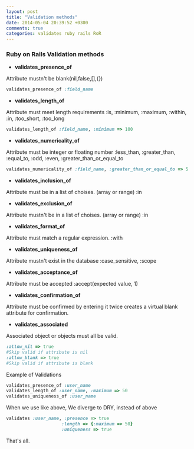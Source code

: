 ```yaml
---
layout: post
title: "Validation methods"
date: 2014-05-04 20:39:52 +0300
comments: true
categories: validates ruby rails RoR
---
```


### Ruby on Rails Validation methods

- **validates_presence_of**

Attribute mustn't be blank(nil,false,[],{})

``` ruby
validates_presence_of :field_name
```

- **validates_length_of**

Attribute must meet length requirements :is, :minimum, :maximum, :within, :in, :too_short, :too_long

``` ruby
validates_length_of :field_name, :minimum => 100
```

- **validates_numericality_of**

Attribute must be integer or floating number :less_than, :greater_than, :equal_to, :odd, :even, :greater_than_or_equal_to

``` ruby
validates_numericality_of :field_name, :greater_than_or_equal_to => 5
```

- **validates_inclusion_of**

Attribute must be in a list of choises. (array or range) :in

- **validates_exclusion_of**

Attribute mustn't be in a list of choises. (array or range) :in

- **validates_format_of**

Attribute must match a regular expression. :with

- **validates_uniqueness_of**

Attribute mustn't exist in the database :case_sensitive, :scope

- **validates_acceptance_of**

Attribute must be accepted :accept(expected value, 1)

- **validates_confirmation_of**

Attribute must be confirmed by entering it twice creates a virtual blank attribute for confirmation.

- **validates_associated**

Associated object or objects must all be valid.

``` ruby
:allow_nil => true
#Skip valid if attribute is nil
:allow_blank => true
#Skip valid if attribute is blank
```

Example of Validations

``` ruby
validates_presence_of :user_name
validates_length_of :user_name, :maximum => 50
validates_uniqueness_of :user_name
```

When we use like above, We diverge to DRY, instead of above

``` ruby
validates :user_name, :presence => true
                     :length => {:maximum => 50}
                     :uniqueness => true
```

That's all.
